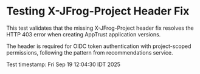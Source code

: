 # Testing X-JFrog-Project Header Fix

This test validates that the missing X-JFrog-Project header fix resolves 
the HTTP 403 error when creating AppTrust application versions.

The header is required for OIDC token authentication with project-scoped 
permissions, following the pattern from recommendations service.

Test timestamp: Fri Sep 19 12:04:30 IDT 2025
